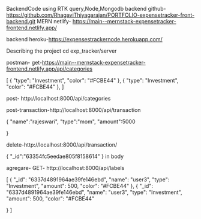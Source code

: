 
BackendCode using RTK query,Node,Mongodb
backend github-     https://github.com/RhagaviThiyagarajan/PORTFOLIO-expensetracker-front-backend.git
MERN netlify-  https://main--mernstack-expensetracker-frontend.netlify.app/

backend heroku-https://expensestrackernode.herokuapp.com/

Describing the project
cd exp_tracker/server

postman- get-https://main--mernstack-expensetracker-frontend.netlify.app/api/categories

[ { "type": "Investment", "color": "#FCBE44" }, { "type": "Investment", "color": "#FCBE44" }, ]

post- http://localhost:8000/api/categories

post-transaction-http://localhost:8000/api/transaction

{ "name":"rajeswari", "type":"mom", "amount":5000

}

delete-http://localhost:8000/api/transaction/

{ "_id":"63354fc5eedae805f8158614" } in body

agregare- GET- http://localhost:8000/api/labels

[ { "_id": "6337d4891964ae39fe146ebd", "name": "user3", "type": "Investment", "amount": 500, "color": "#FCBE44" }, { "_id": "6337d4891964ae39fe146ebd", "name": "user3", "type": "Investment", "amount": 500, "color": "#FCBE44"

  }
  ]
